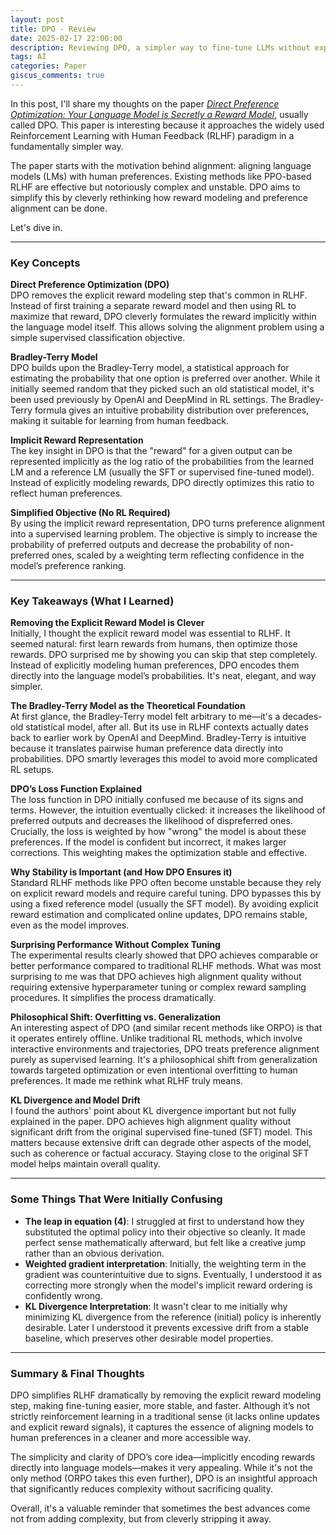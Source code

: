 ```yaml
---
layout: post
title: DPO - Review
date: 2025-02-17 22:00:00
description: Reviewing DPO, a simpler way to fine-tune LLMs without explicitly modeling rewards
tags: AI
categories: Paper
giscus_comments: true
---
```


In this post, I'll share my thoughts on the paper [*Direct Preference Optimization: Your Language Model is Secretly a Reward Model*](https://arxiv.org/abs/2305.18290), usually called DPO. This paper is interesting because it approaches the widely used Reinforcement Learning with Human Feedback (RLHF) paradigm in a fundamentally simpler way.  

The paper starts with the motivation behind alignment: aligning language models (LMs) with human preferences. Existing methods like PPO-based RLHF are effective but notoriously complex and unstable. DPO aims to simplify this by cleverly rethinking how reward modeling and preference alignment can be done.

Let's dive in.

---

### Key Concepts

**Direct Preference Optimization (DPO)**  
DPO removes the explicit reward modeling step that's common in RLHF. Instead of first training a separate reward model and then using RL to maximize that reward, DPO cleverly formulates the reward implicitly within the language model itself. This allows solving the alignment problem using a simple supervised classification objective.

**Bradley-Terry Model**  
DPO builds upon the Bradley-Terry model, a statistical approach for estimating the probability that one option is preferred over another. While it initially seemed random that they picked such an old statistical model, it's been used previously by OpenAI and DeepMind in RL settings. The Bradley-Terry formula gives an intuitive probability distribution over preferences, making it suitable for learning from human feedback.

**Implicit Reward Representation**  
The key insight in DPO is that the "reward" for a given output can be represented implicitly as the log ratio of the probabilities from the learned LM and a reference LM (usually the SFT or supervised fine-tuned model). Instead of explicitly modeling rewards, DPO directly optimizes this ratio to reflect human preferences.

**Simplified Objective (No RL Required)**  
By using the implicit reward representation, DPO turns preference alignment into a supervised learning problem. The objective is simply to increase the probability of preferred outputs and decrease the probability of non-preferred ones, scaled by a weighting term reflecting confidence in the model’s preference ranking.

---

### Key Takeaways (What I Learned)

**Removing the Explicit Reward Model is Clever**  
Initially, I thought the explicit reward model was essential to RLHF. It seemed natural: first learn rewards from humans, then optimize those rewards. DPO surprised me by showing you can skip that step completely. Instead of explicitly modeling human preferences, DPO encodes them directly into the language model’s probabilities. It's neat, elegant, and way simpler.

**The Bradley-Terry Model as the Theoretical Foundation**  
At first glance, the Bradley-Terry model felt arbitrary to me—it's a decades-old statistical model, after all. But its use in RLHF contexts actually dates back to earlier work by OpenAI and DeepMind. Bradley-Terry is intuitive because it translates pairwise human preference data directly into probabilities. DPO smartly leverages this model to avoid more complicated RL setups.

**DPO’s Loss Function Explained**  
The loss function in DPO initially confused me because of its signs and terms. However, the intuition eventually clicked: it increases the likelihood of preferred outputs and decreases the likelihood of dispreferred ones. Crucially, the loss is weighted by how "wrong" the model is about these preferences. If the model is confident but incorrect, it makes larger corrections. This weighting makes the optimization stable and effective.

**Why Stability is Important (and How DPO Ensures it)**  
Standard RLHF methods like PPO often become unstable because they rely on explicit reward models and require careful tuning. DPO bypasses this by using a fixed reference model (usually the SFT model). By avoiding explicit reward estimation and complicated online updates, DPO remains stable, even as the model improves.

**Surprising Performance Without Complex Tuning**  
The experimental results clearly showed that DPO achieves comparable or better performance compared to traditional RLHF methods. What was most surprising to me was that DPO achieves high alignment quality without requiring extensive hyperparameter tuning or complex reward sampling procedures. It simplifies the process dramatically.

**Philosophical Shift: Overfitting vs. Generalization**  
An interesting aspect of DPO (and similar recent methods like ORPO) is that it operates entirely offline. Unlike traditional RL methods, which involve interactive environments and trajectories, DPO treats preference alignment purely as supervised learning. It's a philosophical shift from generalization towards targeted optimization or even intentional overfitting to human preferences. It made me rethink what RLHF truly means.

**KL Divergence and Model Drift**  
I found the authors' point about KL divergence important but not fully explained in the paper. DPO achieves high alignment quality without significant drift from the original supervised fine-tuned (SFT) model. This matters because extensive drift can degrade other aspects of the model, such as coherence or factual accuracy. Staying close to the original SFT model helps maintain overall quality.

---

### Some Things That Were Initially Confusing

- **The leap in equation (4)**: I struggled at first to understand how they substituted the optimal policy into their objective so cleanly. It made perfect sense mathematically afterward, but felt like a creative jump rather than an obvious derivation.
- **Weighted gradient interpretation**: Initially, the weighting term in the gradient was counterintuitive due to signs. Eventually, I understood it as correcting more strongly when the model's implicit reward ordering is confidently wrong.
- **KL Divergence Interpretation**: It wasn't clear to me initially why minimizing KL divergence from the reference (initial) policy is inherently desirable. Later I understood it prevents excessive drift from a stable baseline, which preserves other desirable model properties.

---

### Summary & Final Thoughts
DPO simplifies RLHF dramatically by removing the explicit reward modeling step, making fine-tuning easier, more stable, and faster. Although it’s not strictly reinforcement learning in a traditional sense (it lacks online updates and explicit reward signals), it captures the essence of aligning models to human preferences in a cleaner and more accessible way.

The simplicity and clarity of DPO’s core idea—implicitly encoding rewards directly into language models—makes it very appealing. While it's not the only method (ORPO takes this even further), DPO is an insightful approach that significantly reduces complexity without sacrificing quality.

Overall, it's a valuable reminder that sometimes the best advances come not from adding complexity, but from cleverly stripping it away.